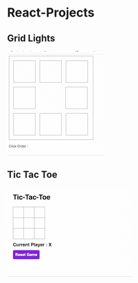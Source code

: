 # React-Projects
## Grid Lights
![](https://github.com/nikitabairagi/React-Projects/blob/main/grid-lights/grid-lights_AdobeExpress.gif)

## Tic Tac Toe
![](https://github.com/nikitabairagi/React-Projects/blob/main/tic-tac-toe/tic-tac-toe_AdobeExpress.gif)

